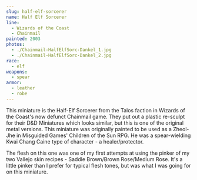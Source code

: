 ```yaml
---
slug: half-elf-sorcerer
name: Half Elf Sorcerer
line:
  - Wizards of the Coast
  - Chainmail
painted: 2003
photos:
  - ./Chainmail-HalfElfSorc-Dankel_1.jpg
  - ./Chainmail-HalfElfSorc-Dankel_2.jpg
race:
  - elf
weapons:
  - spear
armor:
  - leather
  - robe
---
```


This miniature is the Half-Elf Sorcerer from the Talos faction in Wizards of the Coast's now defunct Chainmail game. They put out a plastic re-sculpt for their D&D Miniatures which looks similar, but this is one of the original metal versions. This miniature was originally painted to be used as a Zheol-Jhe in Misguided Games' Children of the Sun RPG. He was a spear-wielding Kwai Chang Caine type of character - a healer/protector.

The flesh on this one was one of my first attempts at using the pinker of my two Vallejo skin recipes - Saddle Brown/Brown Rose/Medium Rose. It's a little pinker than I prefer for typical flesh tones, but was what I was going for on this miniature.
